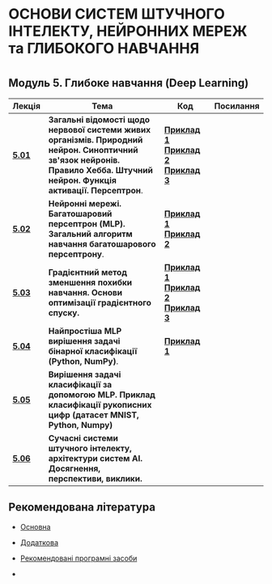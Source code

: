 <p align="center"><h1>ОСНОВИ СИСТЕМ ШТУЧНОГО ІНТЕЛЕКТУ, НЕЙРОННИХ МЕРЕЖ та ГЛИБОКОГО НАВЧАННЯ<h1></p>

<h2> Модуль 5. Глибоке навчання (Deep Learning) </h2>

| Лекція                                          | Тема                                                         | Код                                                          | Посилання |
| ----------------------------------------------- | ------------------------------------------------------------ | ------------------------------------------------------------ | --------- |
| **[5.01](/Mod_05_/05_01_NN/Lec_05_01_git.pdf)** | **Загальні відомості щодо нервової системи живих організмів. Природний нейрон. Синоптичний зв'язок нейронів. Правило Хебба. Штучний нейрон. Функція активації. Персептрон**. | [**Приклад 1**](/Mod_05_/05_01_NN/CODE_5_01_1/lec_05_01_Exmpl_1.md) [**Приклад 2**](/Mod_05_/05_01_NN/CODE_5_01_2/lec_05_01_Exmpl_2.md) [**Приклад 3**](/Mod_05_/05_01_NN/CODE_5_01_3/lec_05_01_Exmpl_3.md) |           |
| **[5.02](/Mod_05_/05_02_NN/Lec_05_02_git.pdf)** | **Нейронні мережі. Багатошаровий персептрон (MLP).  Загальний алгоритм навчання багатошарового персептрону**. | [**Приклад 1**](/Mod_05_/05_02_NN/CODE_5_02_1/lec_05_02_Exmpl_1.md) [**Приклад 2**](/Mod_05_/05_02_NN/CODE_5_02_2/lec_05_02_Exmpl_2.md) |           |
| **[5.03](/Mod_05_/05_03_NN/Lec_05_03_git.pdf)** | **Градієнтний метод зменшення похибки навчання. Основи оптимізації градієнтного спуску.** |[**Приклад 1**](/Mod_05_/05_03_NN/CODE_5_03_1/lec_05_03_Exmpl_1.md) [**Приклад 2**](/Mod_05_/05_03_NN/CODE_5_03_2/lec_05_03_Exmpl_2.md) [**Приклад 3**](/Mod_05_/05_03_NN/CODE_5_03_3/lec_05_03_Exmpl_3.md)                            ||
| **[5.04](/Mod_05_/05_04_NN/Lec_05_04_git.pdf)** | **Найпростіша MLP вирішення задачі бінарної класифікації (Python, NumPy)**. |[**Приклад 1**](/Mod_05_/05_04_NN/CODE_5_04_1/lec_05_04_Exmpl_1.md) |  |
| **[5.05](/Mod_05_/05_05_NN/Lec_05_05_git.pdf)** | **Вирішення задачі класифікації за допомогою MLP. Приклад класифікації рукописних цифр (датасет MNIST, Python, Numpy)** |                                                              |           |
| **[5.06](/Mod_05_/05_06_NN/Lec_05_06_git.pdf)** | **Сучасні системи штучного інтелекту, архітектури систем AI. Досягнення, перспективи, виклики.** |                                                              |           |


<p align="center"><h2> Рекомендована література </h2></p>

- [Основна](ADDONS/Lit_Main.md)

- [Додаткова](ADDONS/Lit_Add.md)

- [Рекомендовані програмні засоби](ADDONS/Prog_Sys.md)

-
